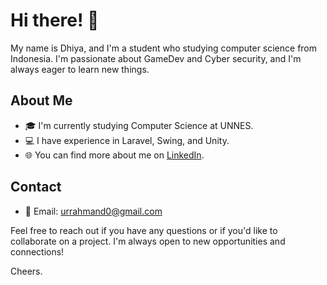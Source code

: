 # Hi there! 👋

My name is Dhiya, and I'm a student who studying computer science from Indonesia. I'm passionate about GameDev and Cyber security, and I'm always eager to learn new things.

## About Me

- 🎓 I'm currently studying Computer Science at UNNES.
- 💻 I have experience in Laravel, Swing, and Unity.
- 🌐 You can find more about me on [LinkedIn](https://www.linkedin.com/in/dhiya-urrahman-9542bb281/).

## Contact

- 📧 Email: urrahmand0@gmail.com

Feel free to reach out if you have any questions or if you'd like to collaborate on a project. I'm always open to new opportunities and connections!

Cheers.
